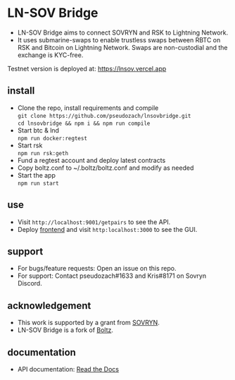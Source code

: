 # LN-SOV Bridge

* LN-SOV Bridge aims to connect SOVRYN and RSK to Lightning Network.  
* It uses submarine-swaps to enable trustless swaps between RBTC on RSK and Bitcoin on Lightning Network. Swaps are non-custodial and the exchange is KYC-free.

Testnet version is deployed at: https://lnsov.vercel.app

## install
* Clone the repo, install requirements and compile  
`git clone https://github.com/pseudozach/lnsovbridge.git`  
`cd lnsovbridge && npm i && npm run compile`  
* Start btc & lnd  
`npm run docker:regtest`
* Start rsk  
`npm run rsk:geth`
* Fund a regtest account and deploy latest contracts  
* Copy boltz.conf to ~/.boltz/boltz.conf and modify as needed  
* Start the app  
`npm run start`

## use
* Visit `http://localhost:9001/getpairs` to see the API.
* Deploy [frontend](https://github.com/pseudozach/boltz-frontend) and visit `http:localhost:3000` to see the GUI.

## support
* For bugs/feature requests: Open an issue on this repo.  
* For support: Contact pseudozach#1633 and Kris#8171 on Sovryn Discord.

## acknowledgement
* This work is supported by a grant from [SOVRYN](https://sovryn.app).  
* LN-SOV Bridge is a fork of [Boltz](https://github.com/BoltzExchange/boltz-backend).

## documentation
* API documentation: [Read the Docs](https://docs.boltz.exchange/en/latest/)
